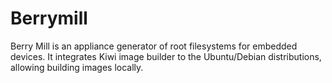 # Berrymill

Berry Mill is an appliance generator of root filesystems for embedded devices.
It integrates Kiwi image builder to the Ubuntu/Debian distributions, allowing
building images locally.